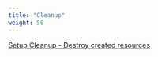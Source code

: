 ```yaml
---
title: "Cleanup"
weight: 50
---
```


[Setup Cleanup - Destroy created resources](../50_Cleanup/1_cleanup.md)